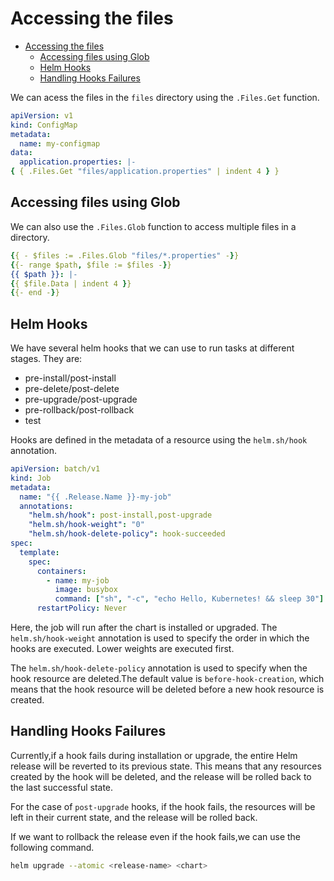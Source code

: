 # Accessing the files

<!--toc:start-->

- [Accessing the files](#accessing-the-files)
  - [Accessing files using Glob](#accessing-files-using-glob)
  - [Helm Hooks](#helm-hooks)
  - [Handling Hooks Failures](#handling-hooks-failures)
  <!--toc:end-->

We can acess the files in the `files` directory using
the `.Files.Get` function.

```yaml
apiVersion: v1
kind: ConfigMap
metadata:
  name: my-configmap
data:
  application.properties: |-
{ { .Files.Get "files/application.properties" | indent 4 } }
```

## Accessing files using Glob

We can also use the `.Files.Glob` function to access multiple files
in a directory.

```yaml
{{ - $files := .Files.Glob "files/*.properties" -}}
{{- range $path, $file := $files -}}
{{ $path }}: |-
{{ $file.Data | indent 4 }}
{{- end -}}
```

## Helm Hooks

We have several helm hooks that we can use to run tasks at different stages.
They are:

- pre-install/post-install
- pre-delete/post-delete
- pre-upgrade/post-upgrade
- pre-rollback/post-rollback
- test

Hooks are defined in the metadata of a resource using the `helm.sh/hook` annotation.

```yaml
apiVersion: batch/v1
kind: Job
metadata:
  name: "{{ .Release.Name }}-my-job"
  annotations:
    "helm.sh/hook": post-install,post-upgrade
    "helm.sh/hook-weight": "0"
    "helm.sh/hook-delete-policy": hook-succeeded
spec:
  template:
    spec:
      containers:
        - name: my-job
          image: busybox
          command: ["sh", "-c", "echo Hello, Kubernetes! && sleep 30"]
      restartPolicy: Never
```

Here, the job will run after the chart is installed or upgraded.
The `helm.sh/hook-weight` annotation is used to specify the order in which
the hooks are executed. Lower weights are executed first.

The `helm.sh/hook-delete-policy` annotation is used to specify when the hook
resource are deleted.The default value is `before-hook-creation`, which means
that the hook resource will be deleted before a new hook resource is created.

## Handling Hooks Failures

Currently,if a hook fails during installation or upgrade, the entire Helm
release will be reverted to its previous state. This means that any
resources created by the hook will be deleted, and the release will be
rolled back to the last successful state.

For the case of `post-upgrade` hooks, if the hook fails, the resources
will be left in their current state, and the release will be rolled back.

If we want to rollback the release even if the hook fails,we can
use the following command.

```bash
helm upgrade --atomic <release-name> <chart>
```
